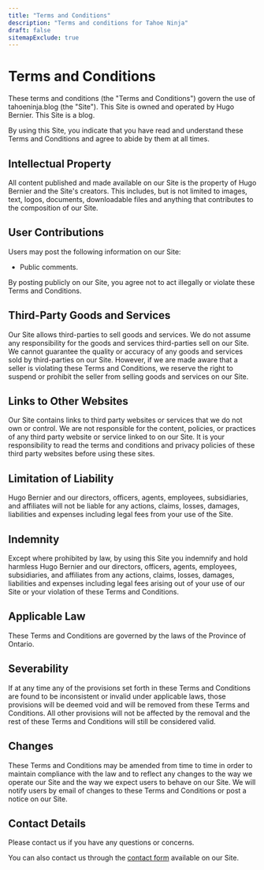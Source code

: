 ```yaml
---
title: "Terms and Conditions"
description: "Terms and conditions for Tahoe Ninja"
draft: false
sitemapExclude: true
---
```

# Terms and Conditions

These terms and conditions (the "Terms and Conditions") govern the use of tahoeninja.blog (the "Site"). This Site is owned and operated by Hugo Bernier. This Site is a blog.  
  
By using this Site, you indicate that you have read and understand these Terms and Conditions and agree to abide by them at all times.

## Intellectual Property  

All content published and made available on our Site is the property of Hugo Bernier and the Site's creators. This includes, but is not limited to images, text, logos, documents, downloadable files and anything that contributes to the composition of our Site.

## User Contributions  

Users may post the following information on our Site:

* Public comments.  

By posting publicly on our Site, you agree not to act illegally or violate these Terms and Conditions.

## Third-Party Goods and Services

Our Site allows third-parties to sell goods and services. We do not assume any responsibility for the goods and services third-parties sell on our Site. We cannot guarantee the quality or accuracy of any goods and services sold by third-parties on our Site. However, if we are made aware that a seller is violating these Terms and Conditions, we reserve the right to suspend or prohibit the seller from selling goods and services on our Site.

## Links to Other Websites  

Our Site contains links to third party websites or services that we do not own or control. We are not responsible for the content, policies, or practices of any third party website or service linked to on our Site. It is your responsibility to read the terms and conditions and privacy policies of these third party websites before using these sites.

## Limitation of Liability  

Hugo Bernier and our directors, officers, agents, employees, subsidiaries, and affiliates will not be liable for any actions, claims, losses, damages, liabilities and expenses including legal fees from your use of the Site.

## Indemnity  

Except where prohibited by law, by using this Site you indemnify and hold harmless Hugo Bernier and our directors, officers, agents, employees, subsidiaries, and affiliates from any actions, claims, losses, damages, liabilities and expenses including legal fees arising out of your use of our Site or your violation of these Terms and Conditions.

## Applicable Law  

These Terms and Conditions are governed by the laws of the Province of Ontario.

## Severability  

If at any time any of the provisions set forth in these Terms and Conditions are found to be inconsistent or invalid under applicable laws, those provisions will be deemed void and will be removed from these Terms and Conditions. All other provisions will not be affected by the removal and the rest of these Terms and Conditions will still be considered valid.

## Changes  

These Terms and Conditions may be amended from time to time in order to maintain compliance with the law and to reflect any changes to the way we operate our Site and the way we expect users to behave on our Site. We will notify users by email of changes to these Terms and Conditions or post a notice on our Site.

## Contact Details  

Please contact us if you have any questions or concerns.

You can also contact us through the [contact form](contact) available on our Site.
